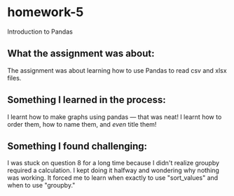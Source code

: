 # homework-5
 Introduction to Pandas

## **What the assignment was about:**
The assignment was about learning how to use Pandas to read csv and xlsx files.

## **Something I learned in the process:**
I learnt how to make graphs using pandas — that was neat! I learnt how to order them, how to name them, and *even* title them!

## **Something I found challenging:**
I was stuck on question 8 for a long time because I didn't realize groupby required a calculation. I kept doing it halfway and wondering why nothing was working. It forced me to learn when exactly to use "sort_values" and when to use "groupby." 